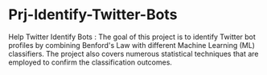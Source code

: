 # Prj-Identify-Twitter-Bots
Help Twitter Identify Bots : The goal of this project is to identify Twitter bot profiles by combining Benford's Law with different Machine Learning (ML) classifiers. The project also covers numerous statistical techniques that are employed to confirm the classification outcomes.
